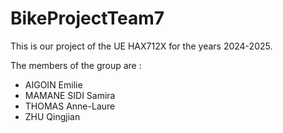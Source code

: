 # BikeProjectTeam7
This is our project of the UE HAX712X for the years 2024-2025.

The members of the group are :
- AIGOIN Emilie
- MAMANE SIDI Samira
- THOMAS Anne-Laure
- ZHU Qingjian

